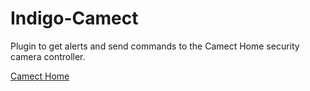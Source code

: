 # Indigo-Camect

Plugin to get alerts and send commands to the Camect Home security camera controller.


[Camect Home](https://camect.com)
